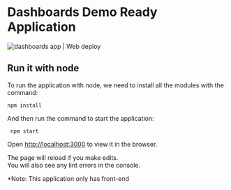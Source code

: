 # Dashboards  Demo Ready Application

![dashboards app | Web deploy](https://github.com/Apex-CS/dashboards-app/workflows/dashboards%20app%20%7C%20Web%20deploy/badge.svg)

## Run it with node

To run the application with node, we need to install all the modules with the command:

```
npm install
```
And then run the command to start the application:

```
 npm start
```

Open [http://localhost:3000](http://localhost:3000) to view it in the browser.

The page will reload if you make edits.<br>
You will also see any lint errors in the console.

*Note: This application only has front-end
